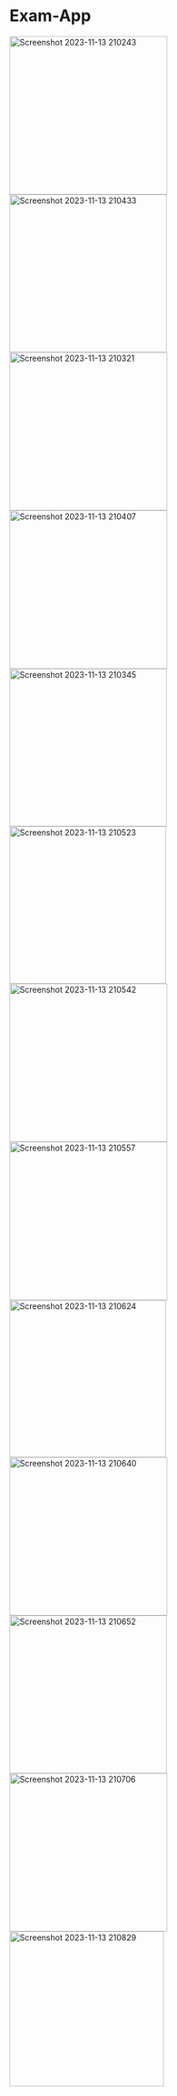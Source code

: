 # Exam-App
<img width="278" alt="Screenshot 2023-11-13 210243" src="https://github.com/viveksahani/Exam-App/assets/94420688/6f0abe08-feb5-4609-84a5-f5f4f9144f0f">
<img width="277" alt="Screenshot 2023-11-13 210433" src="https://github.com/viveksahani/Exam-App/assets/94420688/5add3703-8a72-4787-b271-69020905e58d">
<img width="278" alt="Screenshot 2023-11-13 210321" src="https://github.com/viveksahani/Exam-App/assets/94420688/ae8e978e-dcea-4dba-bc80-025348874141">
<img width="278" alt="Screenshot 2023-11-13 210407" src="https://github.com/viveksahani/Exam-App/assets/94420688/f2e1dc29-7c86-49ef-9adc-32e753df4163">
<img width="277" alt="Screenshot 2023-11-13 210345" src="https://github.com/viveksahani/Exam-App/assets/94420688/f4af644d-acd0-40f8-aade-0685c6be729f">
<img width="276" alt="Screenshot 2023-11-13 210523" src="https://github.com/viveksahani/Exam-App/assets/94420688/3b741250-c8d3-41ee-ab7e-528c92ff9620">
<img width="278" alt="Screenshot 2023-11-13 210542" src="https://github.com/viveksahani/Exam-App/assets/94420688/51a67b52-dda3-4766-96eb-ca9db79fdb3a">
<img width="278" alt="Screenshot 2023-11-13 210557" src="https://github.com/viveksahani/Exam-App/assets/94420688/a45e4707-f887-478e-a3d3-d67ad304f77e">
<img width="276" alt="Screenshot 2023-11-13 210624" src="https://github.com/viveksahani/Exam-App/assets/94420688/0c3b1c41-b466-4310-9009-c3d9b475d325">
<img width="278" alt="Screenshot 2023-11-13 210640" src="https://github.com/viveksahani/Exam-App/assets/94420688/bfb3e4bf-5cca-4f8a-a58b-9f2ebbe93052">
<img width="277" alt="Screenshot 2023-11-13 210652" src="https://github.com/viveksahani/Exam-App/assets/94420688/a0a07382-1e9e-4cc9-a4c1-73b411b85ae8">
<img width="278" alt="Screenshot 2023-11-13 210706" src="https://github.com/viveksahani/Exam-App/assets/94420688/3c8a2588-0cc3-4479-8801-30ef9f323a86">
<img width="272" alt="Screenshot 2023-11-13 210829" src="https://github.com/viveksahani/Exam-App/assets/94420688/3b1adba3-bc90-4054-95c2-1d1ad239c9b4">
